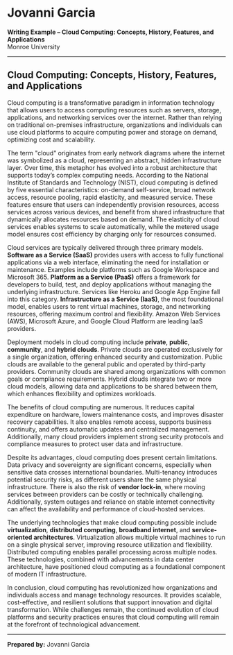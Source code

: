# Jovanni Garcia  
**Writing Example – Cloud Computing: Concepts, History, Features, and Applications**  
Monroe University 

---

## Cloud Computing: Concepts, History, Features, and Applications

Cloud computing is a transformative paradigm in information technology that allows users to access computing resources such as servers, storage, applications, and networking services over the internet. Rather than relying on traditional on-premises infrastructure, organizations and individuals can use cloud platforms to acquire computing power and storage on demand, optimizing cost and scalability.

The term "cloud" originates from early network diagrams where the internet was symbolized as a cloud, representing an abstract, hidden infrastructure layer. Over time, this metaphor has evolved into a robust architecture that supports today’s complex computing needs. According to the National Institute of Standards and Technology (NIST), cloud computing is defined by five essential characteristics: on-demand self-service, broad network access, resource pooling, rapid elasticity, and measured service. These features ensure that users can independently provision resources, access services across various devices, and benefit from shared infrastructure that dynamically allocates resources based on demand. The elasticity of cloud services enables systems to scale automatically, while the metered usage model ensures cost efficiency by charging only for resources consumed.

Cloud services are typically delivered through three primary models. **Software as a Service (SaaS)** provides users with access to fully functional applications via a web interface, eliminating the need for installation or maintenance. Examples include platforms such as Google Workspace and Microsoft 365. **Platform as a Service (PaaS)** offers a framework for developers to build, test, and deploy applications without managing the underlying infrastructure. Services like Heroku and Google App Engine fall into this category. **Infrastructure as a Service (IaaS)**, the most foundational model, enables users to rent virtual machines, storage, and networking resources, offering maximum control and flexibility. Amazon Web Services (AWS), Microsoft Azure, and Google Cloud Platform are leading IaaS providers.

Deployment models in cloud computing include **private**, **public**, **community**, and **hybrid clouds**. Private clouds are operated exclusively for a single organization, offering enhanced security and customization. Public clouds are available to the general public and operated by third-party providers. Community clouds are shared among organizations with common goals or compliance requirements. Hybrid clouds integrate two or more cloud models, allowing data and applications to be shared between them, which enhances flexibility and optimizes workloads.

The benefits of cloud computing are numerous. It reduces capital expenditure on hardware, lowers maintenance costs, and improves disaster recovery capabilities. It also enables remote access, supports business continuity, and offers automatic updates and centralized management. Additionally, many cloud providers implement strong security protocols and compliance measures to protect user data and infrastructure.

Despite its advantages, cloud computing does present certain limitations. Data privacy and sovereignty are significant concerns, especially when sensitive data crosses international boundaries. Multi-tenancy introduces potential security risks, as different users share the same physical infrastructure. There is also the risk of **vendor lock-in**, where moving services between providers can be costly or technically challenging. Additionally, system outages and reliance on stable internet connectivity can affect the availability and performance of cloud-hosted services.

The underlying technologies that make cloud computing possible include **virtualization**, **distributed computing**, **broadband internet**, and **service-oriented architectures**. Virtualization allows multiple virtual machines to run on a single physical server, improving resource utilization and flexibility. Distributed computing enables parallel processing across multiple nodes. These technologies, combined with advancements in data center architecture, have positioned cloud computing as a foundational component of modern IT infrastructure.

In conclusion, cloud computing has revolutionized how organizations and individuals access and manage technology resources. It provides scalable, cost-effective, and resilient solutions that support innovation and digital transformation. While challenges remain, the continued evolution of cloud platforms and security practices ensures that cloud computing will remain at the forefront of technological advancement.

---

**Prepared by:** Jovanni Garcia  
